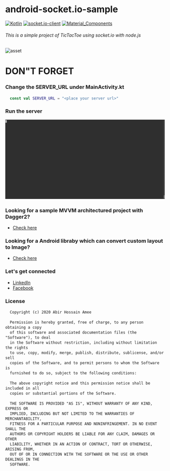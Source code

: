 # android-socket.io-sample
[![Kotlin](https://img.shields.io/badge/kotlin-1.3.72-brightgreen)](https://kotlinlang.org/)
[![socket.io-client](https://img.shields.io/badge/socket.io_client-1.0.0-orange)](https://github.com/abiramee/android-socket.io-sample)
[![Material_Components](https://img.shields.io/badge/Material_Components-1.2.0-darkblue)](https://github.com/material-components/material-components-android)

###### This is a simple project of TicTacToe using socket.io with node.js

![asset](screenshots/tictoctoe.gif)

# DON"T FORGET
### Change the SERVER_URL under MainActivity.kt
  ```kotlin
    const val SERVER_URL = "<place your server url>"
  ```
### Run the server
![asset](screenshots/terminal.gif)

### Looking for a sample MVVM architectured project with Dagger2?
- [Check here](https://github.com/abiramee/mvvm-rxkotlin-sample-code)

### Looking for a Android libraby which can convert custom layout to Image?
- [Check here](https://github.com/abiramee/ImageFromLayout)

### Let's get connected
- [LinkedIn](https://www.linkedin.com/in/abiramee/)
- [Facebook](http://facebook.com/hossain.amee)

### License
```
  Copyright (c) 2020 Abir Hossain Amee

  Permission is hereby granted, free of charge, to any person obtaining a copy
  of this software and associated documentation files (the "Software"), to deal
  in the Software without restriction, including without limitation the rights
  to use, copy, modify, merge, publish, distribute, sublicense, and/or sell
  copies of the Software, and to permit persons to whom the Software is
  furnished to do so, subject to the following conditions:

  The above copyright notice and this permission notice shall be included in all
  copies or substantial portions of the Software.

  THE SOFTWARE IS PROVIDED "AS IS", WITHOUT WARRANTY OF ANY KIND, EXPRESS OR
  IMPLIED, INCLUDING BUT NOT LIMITED TO THE WARRANTIES OF MERCHANTABILITY,
  FITNESS FOR A PARTICULAR PURPOSE AND NONINFRINGEMENT. IN NO EVENT SHALL THE
  AUTHORS OR COPYRIGHT HOLDERS BE LIABLE FOR ANY CLAIM, DAMAGES OR OTHER
  LIABILITY, WHETHER IN AN ACTION OF CONTRACT, TORT OR OTHERWISE, ARISING FROM,
  OUT OF OR IN CONNECTION WITH THE SOFTWARE OR THE USE OR OTHER DEALINGS IN THE
  SOFTWARE.

 ```
